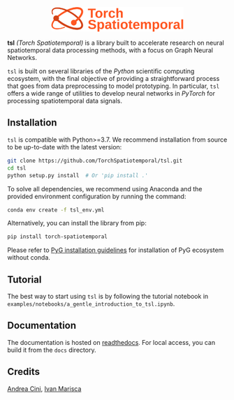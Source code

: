 <div style="text-align: center">
    <img src="docs/source/_static/img/tsl_logo_text.svg" width="60%"/>
</div>

**tsl** *(Torch Spatiotemporal)* is a library built to accelerate research on neural spatiotemporal data processing 
methods, with a focus on Graph Neural Networks.

`tsl` is built on several libraries of the *Python* scientific computing ecosystem, with the final objective of providing a straightforward process that goes from data preprocessing to model prototyping.
In particular, `tsl` offers a wide range of utilities to develop neural networks in *PyTorch* for processing spatiotemporal data signals.

## Installation

`tsl` is compatible with Python>=3.7. We recommend installation from source to be up-to-date with the latest version:

```bash
git clone https://github.com/TorchSpatiotemporal/tsl.git
cd tsl
python setup.py install  # Or 'pip install .'
```

To solve all dependencies, we recommend using Anaconda and the provided environment configuration by running the command:

```bash
conda env create -f tsl_env.yml
```

Alternatively, you can install the library from pip:

```bash
pip install torch-spatiotemporal
```

Please refer to [PyG installation guidelines](https://pytorch-geometric.readthedocs.io/en/latest/notes/installation.html) for installation of PyG ecosystem without conda.

## Tutorial

The best way to start using `tsl` is by following the tutorial notebook in `examples/notebooks/a_gentle_introduction_to_tsl.ipynb`.

## Documentation

The documentation is hosted on [readthedocs](https://torch-spatiotemporal.readthedocs.io/en/latest/). For local access, you can build it from the `docs` directory.

## Credits

[Andrea Cini](https://andreacini.github.io/), [Ivan Marisca](https://marshka.github.io/)

